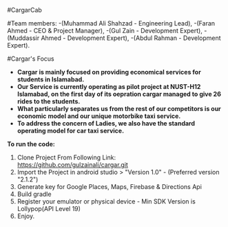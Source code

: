 #CargarCab

#Team members: 
-(Muhammad Ali Shahzad - Engineering Lead),
-(Faran Ahmed - CEO &  Project Manager),
-(Gul Zain - Development Expert),
-(Muddassir Ahmed - Development Expert),
-(Abdul Rahman - Development Expert).

#Cargar's Focus
- **Cargar is mainly focused on providing economical services for students in Islamabad.**
- **Our Service is currently operating as pilot project at NUST-H12 Islamabad, on the first day of its oepration cargar managed to give 26 rides to the students.**
- **What particularly separates us from the rest of our competitors is our economic model and our unique motorbike taxi service.** 
- **To address the concern of Ladies, we also have the standard operating model for car taxi service.**

**To run the code:**
1. Clone Project From Following Link: https://github.com/gulzainali/cargar.git
2. Import the Project in android studio > "Version 1.0" - (Preferred version "2.1.2")
3. Generate key for Google Places, Maps, Firebase & Directions Api
4. Build gradle
5. Register your emulator or physical device - Min SDK Version is Lollypop(API Level 19)
6. Enjoy.

